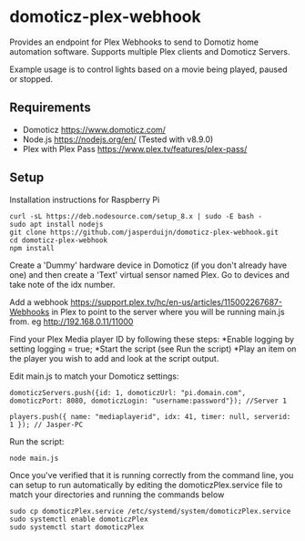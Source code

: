 # domoticz-plex-webhook
Provides an endpoint for Plex Webhooks to send to Domotiz home automation software.  Supports multiple Plex clients and Domoticz Servers.

Example usage is to control lights based on a movie being played, paused or stopped.

## Requirements
* Domoticz https://www.domoticz.com/
* Node.js https://nodejs.org/en/ (Tested with v8.9.0)
* Plex with Plex Pass https://www.plex.tv/features/plex-pass/

## Setup
Installation instructions for Raspberry Pi

```
curl -sL https://deb.nodesource.com/setup_8.x | sudo -E bash -
sudo apt install nodejs
git clone https://github.com/jasperduijn/domoticz-plex-webhook.git
cd domoticz-plex-webhook
npm install
```

Create a 'Dummy' hardware device in Domoticz (if you don't already have one) and then create a 'Text' virtual sensor named Plex. Go to devices and take note of the idx number.

Add a webhook https://support.plex.tv/hc/en-us/articles/115002267687-Webhooks in Plex to point to the server where you will be running main.js from.  eg http://192.168.0.11/11000

Find your Plex Media player ID by following these steps:
*Enable logging by setting logging = true;
*Start the script (see Run the script)
*Play an item on the player you wish to add and look at the script output.

Edit main.js to match your Domoticz settings:
```
domoticzServers.push({id: 1, domoticzUrl: "pi.domain.com", domoticzPort: 8080, domoticzLogin: "username:password"}); //Server 1

players.push({ name: "mediaplayerid", idx: 41, timer: null, serverid: 1 }); // Jasper-PC
```

Run the script:
```
node main.js
```

Once you've verified that it is running correctly from the command line, you can setup to run automatically by editing the domoticzPlex.service file to match your directories and running the commands below
```
sudo cp domoticzPlex.service /etc/systemd/system/domoticzPlex.service
sudo systemctl enable domoticzPlex
sudo systemctl start domoticzPlex
```
